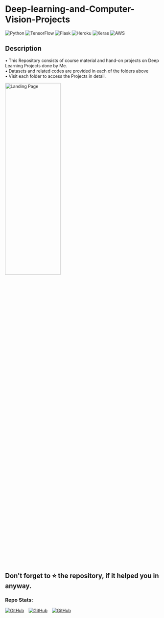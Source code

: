 # Deep-learning-and-Computer-Vision-Projects
<img alt="Python" src="https://img.shields.io/badge/python%20-%2314354C.svg?&style=for-the-badge&logo=python&logoColor=white" /> <img alt="TensorFlow" src="https://img.shields.io/badge/TensorFlow%20-%23FF6F00.svg?&style=for-the-badge&logo=TensorFlow&logoColor=white" /> <img alt="Flask" src="https://img.shields.io/badge/flask%20-%23000.svg?&style=for-the-badge&logo=flask&logoColor=white" /> <img alt="Heroku" src="https://img.shields.io/badge/heroku%20-%23430098.svg?&style=for-the-badge&logo=heroku&logoColor=white" /> <img alt="Keras" src="https://img.shields.io/badge/Keras%20-%23D00000.svg?&style=for-the-badge&logo=Keras&logoColor=white"/> <img alt="AWS" src="https://img.shields.io/badge/AWS%20-%23FF9900.svg?&style=for-the-badge&logo=amazon-aws&logoColor=white"/>

## Description
• This Repository consists of course material and hand-on projects on Deep Learning Projects done by Me.\
• Datasets and related codes are provided in each of the folders above\
• Visit each folder to access the Projects in detail.


<img src="https://github.com/RIT-MESH/Deep-learning-and-Computer-Vision-projects/blob/main/deep%20learning.JPG" alt="Landing Page" height="40%" width="60%">

## Don't forget to ⭐ the repository, if it helped you in anyway.

### Repo Stats:
[![GitHub](https://img.shields.io/github/followers/RIT-MESH?style=social)](https://github.com/RIT-MESH)  &ensp;  [![GitHub](https://img.shields.io/github/stars/RIT-MESH/Deep-learning-and-Computer-Vision-projects?style=social)](https://github.com/RIT-MESH/Deep-learning-and-Computer-Vision-projects)  &ensp;  [![GitHub](https://img.shields.io/github/forks/RIT-MESH/Deep-learning-and-Computer-Vision-projects?style=social)](https://github.com/RIT-MESH/Deep-learning-and-Computer-Vision-projects)

